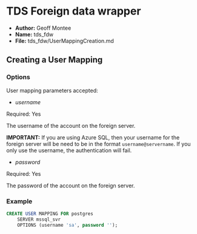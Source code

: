 # TDS Foreign data wrapper

* **Author:** Geoff Montee
* **Name:** tds_fdw
* **File:** tds_fdw/UserMappingCreation.md

## Creating a User Mapping

### Options

User mapping parameters accepted:

* *username*  
  
Required: Yes  
  
The username of the account on the foreign server.

**IMPORTANT:** If you are using Azure SQL, then your username for the foreign server will be need to be in the format `username@servername`. If you only use the username, the authentication will fail.
				
* *password*  
  
Required: Yes  
  
The password of the account on the foreign server.

### Example

```SQL				
CREATE USER MAPPING FOR postgres
	SERVER mssql_svr 
	OPTIONS (username 'sa', password '');
```
